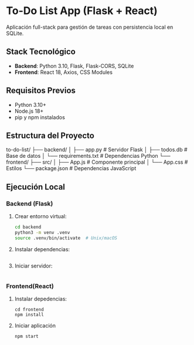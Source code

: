 # To-Do List App (Flask + React)

Aplicación full-stack para gestión de tareas con persistencia local en SQLite.

## Stack Tecnológico
- **Backend**: Python 3.10, Flask, Flask-CORS, SQLite
- **Frontend**: React 18, Axios, CSS Modules

## Requisitos Previos
- Python 3.10+
- Node.js 18+
- pip y npm instalados

## Estructura del Proyecto
to-do-list/
├── backend/
│ ├── app.py # Servidor Flask
│ ├── todos.db # Base de datos
│ └── requirements.txt # Dependencias Python
└── frontend/
├── src/
│ ├── App.js # Componente principal
│ └── App.css # Estilos
└── package.json # Dependencias JavaScript

## Ejecución Local
### Backend (Flask)
1. Crear entorno virtual:
   ```bash
   cd backend
   python3 -m venv .venv
   source .venv/bin/activate  # Unix/macOS
   ```
2. Instalar dependencias:
   ```pip install -r requirements.txt
   ```


3. Iniciar servidor:
   ````flask run --port 5000
   ````


### Frontend(React)

1. Instalar depedencias:
   ````
   cd frontend
   npm install
   ````
2. Iniciar aplicación
   ````
   npm start
   ````
